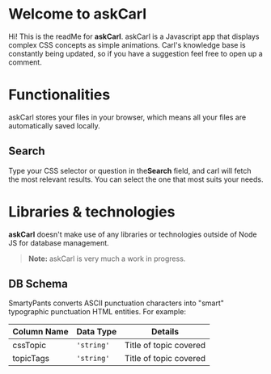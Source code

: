 # Welcome to askCarl

Hi! This is the readMe for **askCarl**. askCarl is a Javascript app that displays complex CSS concepts as simple animations. Carl's knowledge base is constantly being updated, so if you have a suggestion feel free to open up a comment.


# Functionalities

askCarl stores your files in your browser, which means all your files are automatically saved locally.

## Search

Type your CSS selector or question in the**Search** field, and carl will fetch the most relevant results. You can select the one that most suits your needs.


# Libraries & technologies

**askCarl** doesn't make use of any libraries or technologies outside of Node JS for database management.

> **Note:** askCarl is very much a work in progress.


## DB Schema

SmartyPants converts ASCII punctuation characters into "smart" typographic punctuation HTML entities. For example:

|   Column Name  |         Data Type             |      Details                         |
|----------------|-------------------------------|-----------------------------|
|cssTopic       |`'string'`                 | Title of topic covered |
|topicTags      |`'string'`                 | Title of topic covered |   